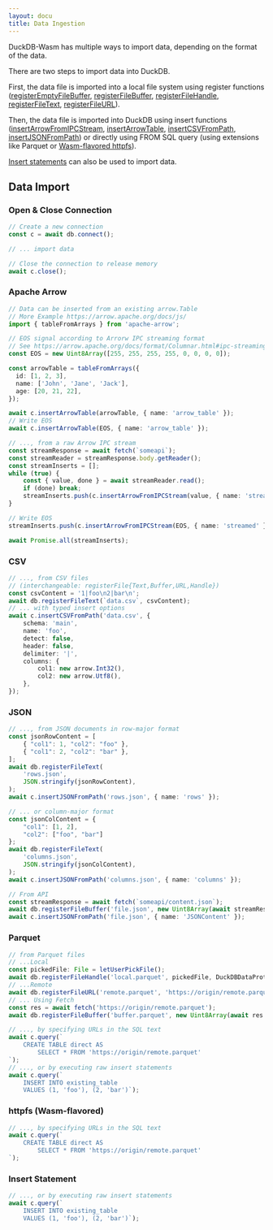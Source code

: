```yaml
---
layout: docu
title: Data Ingestion
---
```


DuckDB-Wasm has multiple ways to import data, depending on the format of the data.

There are two steps to import data into DuckDB.

First, the data file is imported into a local file system using register functions ([registerEmptyFileBuffer](https://shell.duckdb.org/docs/classes/index.AsyncDuckDB.html#registerEmptyFileBuffer), [registerFileBuffer](https://shell.duckdb.org/docs/classes/index.AsyncDuckDB.html#registerFileBuffer), [registerFileHandle](https://shell.duckdb.org/docs/classes/index.AsyncDuckDB.html#registerFileHandle), [registerFileText](https://shell.duckdb.org/docs/classes/index.AsyncDuckDB.html#registerFileText), [registerFileURL](https://shell.duckdb.org/docs/classes/index.AsyncDuckDB.html#registerFileURL)).

Then, the data file is imported into DuckDB using insert functions ([insertArrowFromIPCStream](https://shell.duckdb.org/docs/classes/index.AsyncDuckDBConnection.html#insertArrowFromIPCStream), [insertArrowTable](https://shell.duckdb.org/docs/classes/index.AsyncDuckDBConnection.html#insertArrowTable), [insertCSVFromPath](https://shell.duckdb.org/docs/classes/index.AsyncDuckDBConnection.html#insertCSVFromPath), [insertJSONFromPath](https://shell.duckdb.org/docs/classes/index.AsyncDuckDBConnection.html#insertJSONFromPath)) or directly using FROM SQL query (using extensions like Parquet or [Wasm-flavored httpfs](#httpfs-wasm-flavored)).

[Insert statements](../../data/insert) can also be used to import data.

## Data Import

### Open & Close Connection

```ts
// Create a new connection
const c = await db.connect();

// ... import data

// Close the connection to release memory
await c.close();
```

### Apache Arrow

```ts
// Data can be inserted from an existing arrow.Table
// More Example https://arrow.apache.org/docs/js/
import { tableFromArrays } from 'apache-arrow';

// EOS signal according to Arrorw IPC streaming format
// See https://arrow.apache.org/docs/format/Columnar.html#ipc-streaming-format
const EOS = new Uint8Array([255, 255, 255, 255, 0, 0, 0, 0]);

const arrowTable = tableFromArrays({
  id: [1, 2, 3],
  name: ['John', 'Jane', 'Jack'],
  age: [20, 21, 22],
});

await c.insertArrowTable(arrowTable, { name: 'arrow_table' });
// Write EOS
await c.insertArrowTable(EOS, { name: 'arrow_table' });

// ..., from a raw Arrow IPC stream
const streamResponse = await fetch(`someapi`);
const streamReader = streamResponse.body.getReader();
const streamInserts = [];
while (true) {
    const { value, done } = await streamReader.read();
    if (done) break;
    streamInserts.push(c.insertArrowFromIPCStream(value, { name: 'streamed' }));
}

// Write EOS
streamInserts.push(c.insertArrowFromIPCStream(EOS, { name: 'streamed' }));

await Promise.all(streamInserts);
```

### CSV

```ts
// ..., from CSV files
// (interchangeable: registerFile{Text,Buffer,URL,Handle})
const csvContent = '1|foo\n2|bar\n';
await db.registerFileText(`data.csv`, csvContent);
// ... with typed insert options
await c.insertCSVFromPath('data.csv', {
    schema: 'main',
    name: 'foo',
    detect: false,
    header: false,
    delimiter: '|',
    columns: {
        col1: new arrow.Int32(),
        col2: new arrow.Utf8(),
    },
});
```

### JSON

```ts
// ..., from JSON documents in row-major format
const jsonRowContent = [
    { "col1": 1, "col2": "foo" },
    { "col1": 2, "col2": "bar" },
];
await db.registerFileText(
    'rows.json',
    JSON.stringify(jsonRowContent),
);
await c.insertJSONFromPath('rows.json', { name: 'rows' });

// ... or column-major format
const jsonColContent = {
    "col1": [1, 2],
    "col2": ["foo", "bar"]
};
await db.registerFileText(
    'columns.json',
    JSON.stringify(jsonColContent),
);
await c.insertJSONFromPath('columns.json', { name: 'columns' });

// From API
const streamResponse = await fetch(`someapi/content.json`);
await db.registerFileBuffer('file.json', new Uint8Array(await streamResponse.arrayBuffer()))
await c.insertJSONFromPath('file.json', { name: 'JSONContent' });
```

### Parquet

```ts
// from Parquet files
// ...Local
const pickedFile: File = letUserPickFile();
await db.registerFileHandle('local.parquet', pickedFile, DuckDBDataProtocol.BROWSER_FILEREADER, true);
// ...Remote
await db.registerFileURL('remote.parquet', 'https://origin/remote.parquet', DuckDBDataProtocol.HTTP, false);
// ... Using Fetch
const res = await fetch('https://origin/remote.parquet');
await db.registerFileBuffer('buffer.parquet', new Uint8Array(await res.arrayBuffer()));

// ..., by specifying URLs in the SQL text
await c.query(`
    CREATE TABLE direct AS
        SELECT * FROM 'https://origin/remote.parquet'
`);
// ..., or by executing raw insert statements
await c.query(`
    INSERT INTO existing_table
    VALUES (1, 'foo'), (2, 'bar')`);
```

### httpfs (Wasm-flavored)

```ts
// ..., by specifying URLs in the SQL text
await c.query(`
    CREATE TABLE direct AS
        SELECT * FROM 'https://origin/remote.parquet'
`);
```

### Insert Statement

```ts
// ..., or by executing raw insert statements
await c.query(`
    INSERT INTO existing_table
    VALUES (1, 'foo'), (2, 'bar')`);
```
